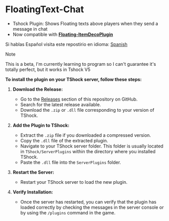 # FloatingText-Chat
- Tshock Plugin: Shows Floating texts above players when they send a message in chat
- Now compatible with **[Floating-ItemDecoPlugin](https://github.com/itsFrankV22/ItemsDeco-Plugin)**

Si hablas Español visita este repostirio en idioma: [Spanish](https://github.com/itsFrankV22/FloatingText-Chat/blob/main/README_SPANISH.md)


> [!NOTE]
> This is a beta, I'm currently learning to program so I can't guarantee it's totally perfect, but it works in Tshock V5


**To install the plugin on your TShock server, follow these steps:**

1. **Download the Release:**
   - Go to the [Releases](https://github.com/itsFrankV22/FloatingText-Chat/releases/) section of this repository on GitHub.
   - Search for the latest release available.
   - Download the `.zip` or `.dll` file corresponding to your version of TShock.

2. **Add the Plugin to TShock:**
   - Extract the `.zip` file if you downloaded a compressed version.
   - Copy the `.dll` file of the extracted plugin.
   - Navigate to your TShock server folder. This folder is usually located in `TShock/ServerPlugins` within the directory where you installed TShock.
   - Paste the `.dll` file into the `ServerPlugins` folder.

3. **Restart the Server:**
   - Restart your TShock server to load the new plugin.

4. **Verify Installation:**
   - Once the server has restarted, you can verify that the plugin has loaded correctly by checking the messages in the server console or by using the `/plugins` command in the game.
